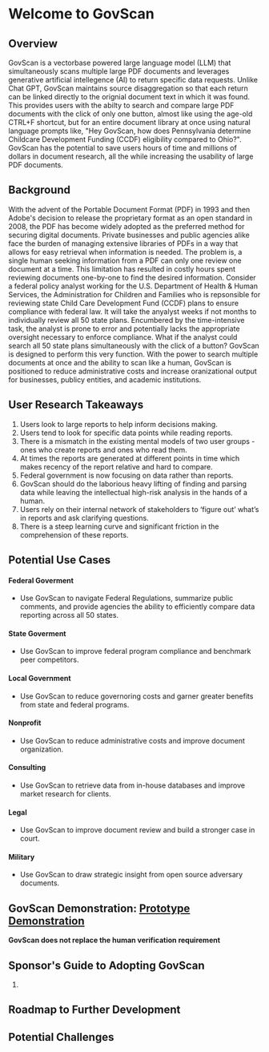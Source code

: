 # Welcome to GovScan

## Overview
GovScan is a vectorbase powered large language model (LLM) that simultaneously scans multiple large PDF documents and leverages generative artificial intellegence (AI) to return specific data requests. Unlike Chat GPT, GovScan maintains source disaggregation so that each return can be linked directly to the orignial document text in which it was found. This provides users with the abilty to search and compare large PDF documents with the click of only one button, almost like using the age-old CTRL+F shortcut, but for an entire document library at once using natural language prompts like, "Hey GovScan, how does Pennsylvania determine Childcare Development Funding (CCDF) eligibility compared to Ohio?". GovScan has the potential to save users hours of time and millions of dollars in document research, all the while increasing the usability of large PDF documents.

## Background
With the advent of the Portable Document Format (PDF) in 1993 and then Adobe's decision to release the proprietary format as an open standard in 2008, the PDF has become widely adopted as the preferred method for securing digital documents. Private businesses and public agencies alike face the burden of managing extensive libraries of PDFs in a way that allows for easy retrieval when information is needed. The problem is, a single human seeking information from a PDF can only one review one document at a time. This limitation has resulted in costly hours spent reviewing documents one-by-one to find the desired information. Consider a federal policy analyst working for the U.S. Department of Health & Human Services, the Administration for Children and Families who is repsonsible for reviewing state Child Care Development Fund (CCDF) plans to ensure compliance with federal law. It will take the anyalyst weeks if not months to individually review all 50 state plans. Encumbered by the time-intensive task, the analyst is prone to error and potentially lacks the appropriate oversight necessary to enforce compliance. What if the analyst could search all 50 state plans simultaneously with the click of a button? GovScan is designed to perform this very function. With the power to search multiple documents at once and the ability to scan like a human, GovScan is positioned to reduce administrative costs and increase oranizational output for businesses, publicy entities, and academic institutions.

## User Research Takeaways
1. Users look to large reports to help inform decisions making.
2. Users tend to look for specific data points while reading reports.
3. There is a mismatch in the existing mental models of two user groups - ones who create reports and ones who read them.
4. At times the reports are generated at different points in time which makes recency of the report relative and hard to compare.
5. Federal government is now focusing on data rather than reports.
6. GovScan should do the laborious heavy lifting of finding and parsing data while leaving the intellectual high-risk analysis in the hands of a human.
7. Users rely on their internal network of stakeholders to ‘figure out’ what’s in reports and ask clarifying questions.
8. There is a steep learning curve and significant friction in the comprehension of these reports.

## Potential Use Cases 
#### Federal Goverment
* Use GovScan to navigate Federal Regulations, summarize public comments, and provide agencies the ability to efficiently compare data reporting across all 50 states.
#### State Goverment
* Use GovScan to improve federal program compliance and benchmark peer competitors. 
#### Local Government
* Use GovScan to reduce governoring costs and garner greater benefits from state and federal programs.
#### Nonprofit
* Use GovScan to reduce administrative costs and improve document organization. 
#### Consulting
* Use GovScan to retrieve data from in-house databases and improve market research for clients.  
#### Legal
* Use GovScan to improve document review and build a stronger case in court.
#### Military
* Use GovScan to draw strategic insight from open source adversary documents. 

## GovScan Demonstration: <a href="https://youtu.be/xSBFVVNNgTY" target="_blank">Prototype Demonstration</a>
**GovScan does not replace the human verification requirement**

## Sponsor's Guide to Adopting GovScan
1. 

## Roadmap to Further Development


## Potential Challenges
